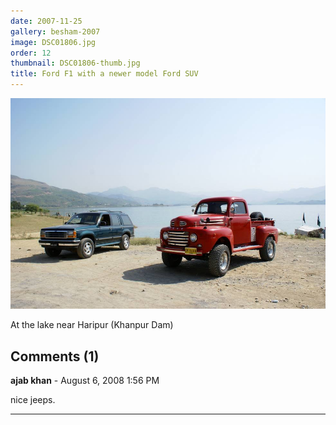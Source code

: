 ```yaml
---
date: 2007-11-25
gallery: besham-2007
image: DSC01806.jpg
order: 12
thumbnail: DSC01806-thumb.jpg
title: Ford F1 with a newer model Ford SUV
---
```


![Ford F1 with a newer model Ford SUV](./DSC01806.jpg)

At the lake near Haripur (Khanpur Dam)

<div id="comments">

## Comments (1)

**ajab khan** - August  6, 2008  1:56 PM

nice jeeps.

---

</div>
